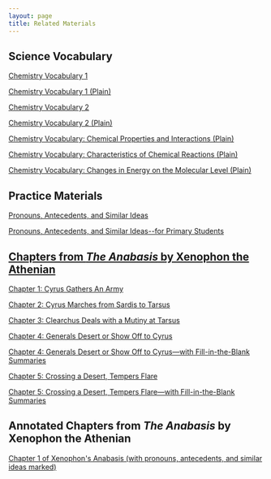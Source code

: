 ```yaml
---
layout: page
title: Related Materials
---
```

<h2>Science Vocabulary</h2>
<a href="/tutorials-v2/chemistry_vocabulary/chemistry_vocabulary_01/index.html">Chemistry Vocabulary 1 </a>

<a href="/tutorials-v2/chemistry_vocabulary/chemistry_vocabulary_01_plain/index.html">Chemistry Vocabulary 1  (Plain)</a>

<a href="/tutorials-v2/chemistry_vocabulary/chemistry_vocabulary_02/index.html">Chemistry Vocabulary 2 </a>

<a href="/tutorials-v2/chemistry_vocabulary/chemistry_vocabulary_02_plain/index.html">Chemistry Vocabulary 2 (Plain)</a>


<a href="/tutorials-v2/chemistry_vocabulary/chemistry_vocabulary_CPI_plain/index.html">Chemistry Vocabulary:  Chemical Properties and Interactions (Plain)</a>


<a href="/tutorials-v2/chemistry_vocabulary/chemistry_vocabulary_CCR_plain/index.html">Chemistry Vocabulary:  Characteristics of Chemical Reactions (Plain)</a>

<a href="/tutorials-v2/chemistry_vocabulary/chemistry_vocabulary_CEML_plain/index.html">Chemistry Vocabulary:  Changes in Energy on the Molecular Level (Plain)</a>


<h2>Practice Materials</h2>
<a href="/tutorials-v2/pronouns/index.html">Pronouns, Antecedents, and Similar Ideas</a>

<a href="/tutorials-v2/article_about_tablets_with_pronouns_marked/index.html">Pronouns, Antecedents, and Similar Ideas--for Primary Students

<h2>Chapters from <i>The Anabasis</i> by Xenophon the Athenian</h2>

<a href="/tutorials-v2/xenophon/chapter_1">Chapter 1:  Cyrus Gathers An Army </a>

<a href="/tutorials-v2/xenophon/chapter_2">Chapter 2:  Cyrus Marches from Sardis to Tarsus </a>

<a href="/tutorials-v2/xenophon/chapter_3">Chapter 3:  Clearchus Deals with a Mutiny at Tarsus</a>

<a href="/tutorials-v2/xenophon/chapter_4">Chapter 4:  Generals Desert or Show Off to Cyrus</a>

<a href="/tutorials-v2/xenophon_tooltip_summaries/chapter_4">Chapter 4:  Generals Desert or Show Off to Cyrus—with Fill-in-the-Blank Summaries</a>


<a href="/tutorials-v2/xenophon/chapter_5">Chapter 5:  Crossing a Desert, Tempers Flare</a>


<a href="/tutorials-v2/xenophon_tooltip_summaries/chapter_5">Chapter 5:  Crossing a Desert, Tempers Flare—with Fill-in-the-Blank Summaries</a>


<h2>Annotated Chapters from <i>The Anabasis</i> by Xenophon the Athenian</h2>

<a href="/tutorials-v2/xenophon_pronoun_antecedent/chapter_1/index.html">Chapter 1 of Xenophon's Anabasis (with pronouns, antecedents, and similar ideas marked)</a>

